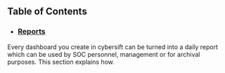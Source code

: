 ## Table of Contents

- ### [Reports](https://github.com/CyberSift/CyberSift_Documentation/tree/master/Reporting%20and%20Alerting/reports.md)
Every dashboard you create in cybersift can be turned into a daily report which can be used by SOC personnel, management or for archival purposes. This section explains how.
